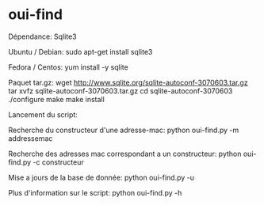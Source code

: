 # oui-find


Dépendance:
Sqlite3

Ubuntu / Debian:
sudo apt-get install sqlite3

Fedora / Centos:
yum install -y sqlite 

Paquet tar.gz:
wget http://www.sqlite.org/sqlite-autoconf-3070603.tar.gz
tar xvfz sqlite-autoconf-3070603.tar.gz
cd sqlite-autoconf-3070603
./configure
make
make install

Lancement du script:

Recherche du constructeur d'une adresse-mac:
python oui-find.py -m addressemac

Recherche des adresses mac correspondant a un constructeur:
python oui-find.py -c constructeur

Mise a jours de la base de donnée:
python oui-find.py -u

Plus d'information sur le script:
python oui-find.py -h

